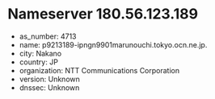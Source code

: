 # Nameserver 180.56.123.189

* as_number: 4713
* name: p9213189-ipngn9901marunouchi.tokyo.ocn.ne.jp.
* city: Nakano
* country: JP
* organization: NTT Communications Corporation
* version: Unknown
* dnssec: Unknown
